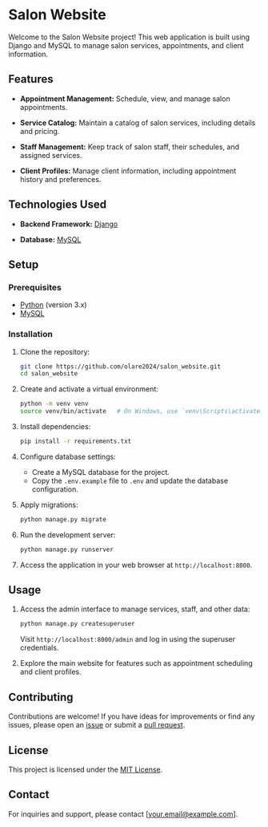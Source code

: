 # Salon Website

Welcome to the Salon Website project! This web application is built using Django and MySQL to manage salon services, appointments, and client information.

## Features

- **Appointment Management:** Schedule, view, and manage salon appointments.
  
- **Service Catalog:** Maintain a catalog of salon services, including details and pricing.

- **Staff Management:** Keep track of salon staff, their schedules, and assigned services.

- **Client Profiles:** Manage client information, including appointment history and preferences.

## Technologies Used

- **Backend Framework:** [Django](https://www.djangoproject.com/)
  
- **Database:** [MySQL](https://www.mysql.com/)

## Setup

### Prerequisites

- [Python](https://www.python.org/) (version 3.x)
- [MySQL](https://www.mysql.com/)

### Installation

1. Clone the repository:

    ```bash
    git clone https://github.com/olare2024/salon_website.git
    cd salon_website
    ```

2. Create and activate a virtual environment:

    ```bash
    python -m venv venv
    source venv/bin/activate   # On Windows, use `venv\Scripts\activate`
    ```

3. Install dependencies:

    ```bash
    pip install -r requirements.txt
    ```

4. Configure database settings:

    - Create a MySQL database for the project.
    - Copy the `.env.example` file to `.env` and update the database configuration.

5. Apply migrations:

    ```bash
    python manage.py migrate
    ```

6. Run the development server:

    ```bash
    python manage.py runserver
    ```

7. Access the application in your web browser at `http://localhost:8000`.

## Usage

1. Access the admin interface to manage services, staff, and other data:

    ```bash
    python manage.py createsuperuser
    ```

    Visit `http://localhost:8000/admin` and log in using the superuser credentials.

2. Explore the main website for features such as appointment scheduling and client profiles.

## Contributing

Contributions are welcome! If you have ideas for improvements or find any issues, please open an [issue](https://github.com/olare2024/salon_website/issues) or submit a [pull request](https://github.com/olare2024/salon_website/pulls).

## License

This project is licensed under the [MIT License](LICENSE).

## Contact

For inquiries and support, please contact [your.email@example.com].
